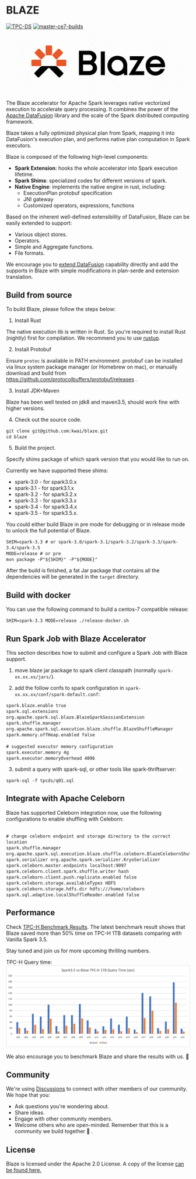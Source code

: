 <!---
  Copyright 2022 The Blaze Authors
  
  Licensed under the Apache License, Version 2.0 (the "License");
  you may not use this file except in compliance with the License.
  You may obtain a copy of the License at

    http://www.apache.org/licenses/LICENSE-2.0 

  Unless required by applicable law or agreed to in writing, software
  distributed under the License is distributed on an "AS IS" BASIS,
  WITHOUT WARRANTIES OR CONDITIONS OF ANY KIND, either express or implied.
  See the License for the specific language governing permissions and
  limitations under the License.
-->

# BLAZE

[![TPC-DS](https://github.com/blaze-init/blaze/actions/workflows/tpcds.yml/badge.svg?branch=master)](https://github.com/blaze-init/blaze/actions/workflows/tpcds.yml)
[![master-ce7-builds](https://github.com/blaze-init/blaze/actions/workflows/build-ce7-releases.yml/badge.svg?branch=master)](https://github.com/blaze-init/blaze/actions/workflows/build-ce7-releases.yml)

![dev/blaze-logo.png](./dev/blaze-logo.png)

The Blaze accelerator for Apache Spark leverages native vectorized execution to accelerate query processing. It combines
the power of the [Apache DataFusion](https://arrow.apache.org/datafusion/) library and the scale of the Spark distributed
computing framework.

Blaze takes a fully optimized physical plan from Spark, mapping it into DataFusion's execution plan, and performs native
plan computation in Spark executors.

Blaze is composed of the following high-level components:

- **Spark Extension**: hooks the whole accelerator into Spark execution lifetime.
- **Spark Shims**: specialized codes for different versions of spark.
- **Native Engine**: implements the native engine in rust, including:
  - ExecutionPlan protobuf specification
  - JNI gateway
  - Customized operators, expressions, functions

Based on the inherent well-defined extensibility of DataFusion, Blaze can be easily extended to support:

- Various object stores.
- Operators.
- Simple and Aggregate functions.
- File formats.

We encourage you to [extend DataFusion](https://github.com/apache/arrow-datafusion) capability directly and add the
supports in Blaze with simple modifications in plan-serde and extension translation.

## Build from source

To build Blaze, please follow the steps below:

1. Install Rust

The native execution lib is written in Rust. So you're required to install Rust (nightly) first for
compilation. We recommend you to use [rustup](https://rustup.rs/).

2. Install Protobuf

Ensure `protoc` is available in PATH environment. protobuf can be installed via linux system package
manager (or Homebrew on mac), or manually download and build from https://github.com/protocolbuffers/protobuf/releases .

3. Install JDK+Maven

Blaze has been well tested on jdk8 and maven3.5, should work fine with higher versions.

4. Check out the source code.

```shell
git clone git@github.com:kwai/blaze.git
cd blaze
```

5. Build the project.

Specify shims package of which spark version that you would like to run on.

Currently we have supported these shims:

* spark-3.0 - for spark3.0.x
* spark-3.1 - for spark3.1.x
* spark-3.2 - for spark3.2.x
* spark-3.3 - for spark3.3.x
* spark-3.4 - for spark3.4.x
* spark-3.5 - for spark3.5.x.

You could either build Blaze in pre mode for debugging or in release mode to unlock the full potential of
Blaze.

```shell
SHIM=spark-3.3 # or spark-3.0/spark-3.1/spark-3.2/spark-3.3/spark-3.4/spark-3.5
MODE=release # or pre
mvn package -P"${SHIM}" -P"${MODE}"
```

After the build is finished, a fat Jar package that contains all the dependencies will be generated in the `target`
directory.

## Build with docker

You can use the following command to build a centos-7 compatible release:
```shell
SHIM=spark-3.3 MODE=release ./release-docker.sh
```

## Run Spark Job with Blaze Accelerator

This section describes how to submit and configure a Spark Job with Blaze support.

1. move blaze jar package to spark client classpath (normally `spark-xx.xx.xx/jars/`).

2. add the follow confs to spark configuration in `spark-xx.xx.xx/conf/spark-default.conf`:

```properties
spark.blaze.enable true
spark.sql.extensions org.apache.spark.sql.blaze.BlazeSparkSessionExtension
spark.shuffle.manager org.apache.spark.sql.execution.blaze.shuffle.BlazeShuffleManager
spark.memory.offHeap.enabled false

# suggested executor memory configuration
spark.executor.memory 4g
spark.executor.memoryOverhead 4096
```

3. submit a query with spark-sql, or other tools like spark-thriftserver:
```shell
spark-sql -f tpcds/q01.sql
```

## Integrate with Apache Celeborn
Blaze has supported Celeborn integration now, use the following configurations to enable shuffling with Celeborn:

```properties

# change celeborn endpoint and storage directory to the correct location
spark.shuffle.manager org.apache.spark.sql.execution.blaze.shuffle.celeborn.BlazeCelebornShuffleManager
spark.serializer org.apache.spark.serializer.KryoSerializer
spark.celeborn.master.endpoints localhost:9097
spark.celeborn.client.spark.shuffle.writer hash
spark.celeborn.client.push.replicate.enabled false
spark.celeborn.storage.availableTypes HDFS
spark.celeborn.storage.hdfs.dir hdfs:///home/celeborn
spark.sql.adaptive.localShuffleReader.enabled false
```

## Performance

Check [TPC-H Benchmark Results](./benchmark-results/tpch.md).
The latest benchmark result shows that Blaze saved more than 50% time on TPC-H 1TB datasets comparing with Vanilla Spark 3.5.

Stay tuned and join us for more upcoming thrilling numbers.

TPC-H Query time:
![tpch-blaze400-spark351.png](./benchmark-results/tpch-blaze400-spark351.png)

We also encourage you to benchmark Blaze and share the results with us. 🤗

## Community

We're using [Discussions](https://github.com/blaze-init/blaze/discussions) to connect with other members
of our community. We hope that you:
- Ask questions you're wondering about.
- Share ideas.
- Engage with other community members.
- Welcome others who are open-minded. Remember that this is a community we build together 💪 .


## License

Blaze is licensed under the Apache 2.0 License. A copy of the license
[can be found here.](LICENSE.txt)
